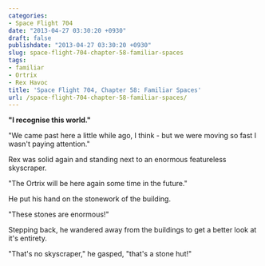 ```yaml
---
categories:
- Space Flight 704
date: "2013-04-27 03:30:20 +0930"
draft: false
publishdate: "2013-04-27 03:30:20 +0930"
slug: space-flight-704-chapter-58-familiar-spaces
tags:
- familiar
- Ortrix
- Rex Havoc
title: 'Space Flight 704, Chapter 58: Familiar Spaces'
url: /space-flight-704-chapter-58-familiar-spaces/
---
```

**"I recognise this world."**

"We came past here a little while ago, I think - but we were moving so
fast I wasn't paying attention."

Rex was solid again and standing next to an enormous featureless
skyscraper.

"The Ortrix will be here again some time in the future."

He put his hand on the stonework of the building.

"These stones are enormous!"

Stepping back, he wandered away from the buildings to get a better look
at it's entirety.

"That's no skyscraper," he gasped, "that's a stone hut!"